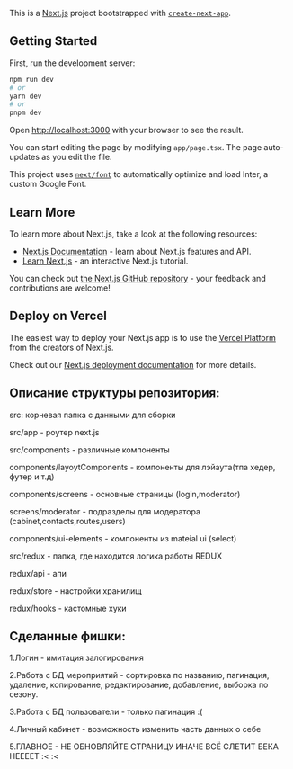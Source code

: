 This is a [Next.js](https://nextjs.org/) project bootstrapped with [`create-next-app`](https://github.com/vercel/next.js/tree/canary/packages/create-next-app).

## Getting Started

First, run the development server:

```bash
npm run dev
# or
yarn dev
# or
pnpm dev
```

Open [http://localhost:3000](http://localhost:3000) with your browser to see the result.

You can start editing the page by modifying `app/page.tsx`. The page auto-updates as you edit the file.

This project uses [`next/font`](https://nextjs.org/docs/basic-features/font-optimization) to automatically optimize and load Inter, a custom Google Font.

## Learn More

To learn more about Next.js, take a look at the following resources:

- [Next.js Documentation](https://nextjs.org/docs) - learn about Next.js features and API.
- [Learn Next.js](https://nextjs.org/learn) - an interactive Next.js tutorial.

You can check out [the Next.js GitHub repository](https://github.com/vercel/next.js/) - your feedback and contributions are welcome!

## Deploy on Vercel

The easiest way to deploy your Next.js app is to use the [Vercel Platform](https://vercel.com/new?utm_medium=default-template&filter=next.js&utm_source=create-next-app&utm_campaign=create-next-app-readme) from the creators of Next.js.

Check out our [Next.js deployment documentation](https://nextjs.org/docs/deployment) for more details.


## Описание структуры репозитория:

src: корневая папка с данными для сборки

src/app - роутер next.js

src/components - различные компоненты

components/layoytComponents - компоненты для лэйаута(тпа хедер, футер и т.д)

components/screens - основные страницы (login,moderator)

screens/moderator - подразделы для модератора (cabinet,contacts,routes,users)

components/ui-elements - компоненты из mateial ui (select)

src/redux - папка, где находится логика работы REDUX

redux/api - апи

redux/store - настройки хранилищ

redux/hooks - кастомные хуки

## Сделанные фишки:

1.Логин - имитация залогирования

2.Работа с БД мероприятий - сортировка по названию, пагинация, удаление, копирование, редактирование, добавление, выборка по сезону.

3.Работа с БД пользователи - только пагинация :(

4.Личный кабинет - возможность изменить часть данных о себе

5.ГЛАВНОЕ - НЕ ОБНОВЛЯЙТЕ СТРАНИЦУ ИНАЧЕ ВСЁ СЛЕТИТ БЕКА НЕЕЕЕТ :< :<
  
 

